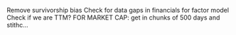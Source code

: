 Remove survivorship bias
Check for data gaps in financials for factor model
Check if we are TTM?
FOR MARKET CAP: get in chunks of 500 days and stithc...